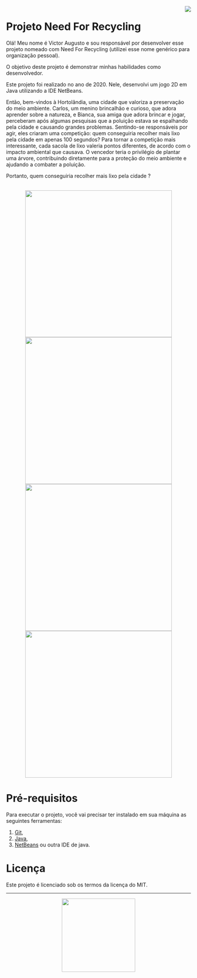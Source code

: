 <img src="https://github.com/VictorAugustoRodriguesGomes/Projeto_ARK_09_Java/blob/main/img/base/java.png?raw=true" align="right"/>

# Projeto Need For Recycling

Olá! Meu nome é Victor Augusto e sou responsável por desenvolver esse projeto nomeado com Need For Recycling (utilizei esse nome genérico para organização pessoal).

O objetivo deste projeto é demonstrar minhas habilidades como desenvolvedor.

Este projeto foi realizado no ano de 2020. Nele, desenvolvi um jogo 2D em Java utilizando a IDE NetBeans. 

Então, bem-vindos à Hortolândia, uma cidade que valoriza a preservação do meio ambiente. Carlos, um menino brincalhão e curioso, que adora aprender sobre a natureza, e Bianca, sua amiga que adora brincar e jogar, perceberam após algumas pesquisas que a poluição estava se espalhando pela cidade e causando grandes problemas. Sentindo-se responsáveis por agir, eles criaram uma competição: quem conseguiria recolher mais lixo pela cidade em apenas 100 segundos? Para tornar a competição mais interessante, cada sacola de lixo valeria pontos diferentes, de acordo com o impacto ambiental que causava. O vencedor teria o privilégio de plantar uma árvore, contribuindo diretamente para a proteção do meio ambiente e ajudando a combater a poluição.

Portanto, quem conseguiria recolher mais lixo pela cidade ?

</br>

<div align="center">
<img src="https://github.com/VictorAugustoRodriguesGomes/Need_For_Recycling/blob/main/img/F1.png?raw=true" width="400"/>
<img src="https://github.com/VictorAugustoRodriguesGomes/Need_For_Recycling/blob/main/img/F2.png?raw=true" width="400"/>
<img src="https://github.com/VictorAugustoRodriguesGomes/Need_For_Recycling/blob/main/img/F3.png?raw=true" width="400"/>
<img src="https://github.com/VictorAugustoRodriguesGomes/Need_For_Recycling/blob/main/img/F4.png?raw=true" width="400"/>
</div>

# Pré-requisitos

Para executar o projeto, você vai precisar ter instalado em sua máquina as seguintes ferramentas:
1. [Git](https://git-scm.com),
2. [Java](https://www.java.com/pt-BR/),
3. [NetBeans](https://netbeans.apache.org/) ou outra IDE de java.

# Licença

Este projeto é licenciado sob os termos da licença do MIT.

---------

<div align="center" >
<img src="https://github.com/VictorAugustoRodriguesGomes/Need_For_Recycling/blob/main/img/F5.png?raw=true" width="200"/>
</div>
